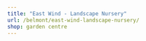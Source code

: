 ```yaml
---
title: "East Wind - Landscape Nursery"
url: /belmont/east-wind-landscape-nursery/
shop: garden centre
---
```

